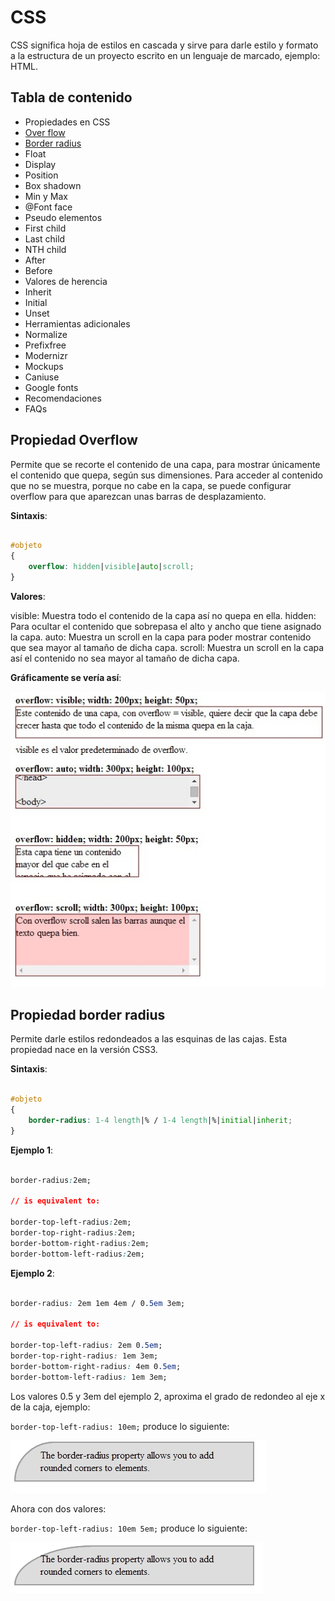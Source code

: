 # CSS

CSS significa hoja de estilos en cascada y sirve para darle estilo y formato a la estructura de un proyecto escrito en un lenguaje de marcado, ejemplo: HTML.

## Tabla de contenido

- Propiedades en CSS
 - [Over flow](#propiedad-overflow)
 - [Border radius](#propiedad-border-radius)
 - Float
 - Display
 - Position
 - Box shadown
 - Min y Max
 - @Font face
- Pseudo elementos
 - First child
 - Last child
 - NTH child
 - After
 - Before
- Valores de herencia
 - Inherit
 - Initial
 - Unset
- Herramientas adicionales
 - Normalize
 - Prefixfree
 - Modernizr
 - Mockups
 - Caniuse
 - Google fonts
- Recomendaciones
- FAQs

## Propiedad Overflow

Permite que se recorte el contenido de una capa, para mostrar únicamente el contenido que quepa, según sus dimensiones. Para acceder al contenido que no se muestra, porque no cabe en la capa, se puede configurar overflow para que aparezcan unas barras de desplazamiento.

**Sintaxis**:

```css

#objeto 
{
	overflow: hidden|visible|auto|scroll;
}

```

**Valores**:

visible: Muestra todo el contenido de la capa así no quepa en ella.
hidden: Para ocultar el contenido que sobrepasa el alto y ancho que tiene asignado la capa.
auto: Muestra un scroll en la capa para poder mostrar contenido que sea mayor al tamaño de dicha capa.
scroll: Muestra un scroll en la capa así el contenido no sea mayor al tamaño de dicha capa.

**Gráficamente se vería así**:

![valores overflow](https://raw.githubusercontent.com/NoeliaFerrero/My-DS-journey/master/CSS/Images/overflow-values.jpg)

## Propiedad border radius

Permite darle estilos redondeados a las esquinas de las cajas. Esta propiedad nace en la versión CSS3.

**Sintaxis**:

```css

#objeto 
{
	border-radius: 1-4 length|% / 1-4 length|%|initial|inherit;
}

```
**Ejemplo 1**:

```css

border-radius:2em;

// is equivalent to:

border-top-left-radius:2em;
border-top-right-radius:2em;
border-bottom-right-radius:2em;
border-bottom-left-radius:2em;

```

**Ejemplo 2**:

```css

border-radius: 2em 1em 4em / 0.5em 3em;

// is equivalent to:

border-top-left-radius: 2em 0.5em;
border-top-right-radius: 1em 3em;
border-bottom-right-radius: 4em 0.5em;
border-bottom-left-radius: 1em 3em;

```

Los valores 0.5 y 3em del ejemplo 2, aproxima el grado de redondeo al eje x de la caja, ejemplo:

`border-top-left-radius: 10em;` produce lo siguiente:

![ejemplo border radius](https://raw.githubusercontent.com/NoeliaFerrero/My-DS-journey/master/CSS/Images/border-radius-one-values.jpg)

Ahora con dos valores:

`border-top-left-radius: 10em 5em;` produce lo siguiente:

![Ejemplo de border radius con dos valores](https://raw.githubusercontent.com/NoeliaFerrero/My-DS-journey/master/CSS/Images/border-radius-two-values.jpg)


